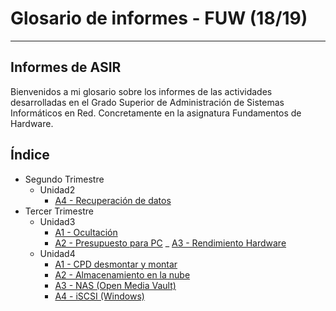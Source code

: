 
# Glosario de informes - FUW (18/19)

---

## Informes de ASIR

Bienvenidos a mi glosario sobre los informes de las actividades desarrolladas en el Grado Superior de Administración de Sistemas Informáticos en Red. Concretamente en la asignatura Fundamentos de Hardware.

## Índice

- Segundo Trimestre
  - Unidad2
    - [A4 - Recuperación de datos](./SegundoTrimestre/Unidad2/A4_Recuperacion-de-datos)
- Tercer Trimestre
  - Unidad3
    - [A1 - Ocultación](./TercerTrimestre/Unidad3/A1_Ocultacion)
    - [A2 - Presupuesto para PC](./TercerTrimestre/Unidad3/A2_Presupuesto-para-PC)
    _ [A3 - Rendimiento Hardware](./TercerTrimestre/Unidad3/A3_Rendimiento-Hardware)
  - Unidad4
    - [A1 - CPD desmontar y montar](./TercerTrimestre/Unidad4/A1_CPD-desmontar-y-montar)
    - [A2 - Almacenamiento en la nube](./TercerTrimestre/Unidad4/A2_Almacenamiento-en-la-nube)
    - [A3 - NAS (Open Media Vault)](./TercerTrimestre/Unidad4/A3_NAS-(Open-Media-Vault))
    - [A4 - iSCSI (Windows)](./TercerTrimestre/Unidad4/A4_iSCSI-(Windows))
